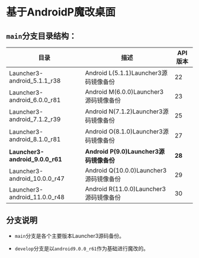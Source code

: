 # 基于AndroidP魔改桌面

## `main`分支目录结构：

目录|描述|API版本
----|----|----
Launcher3-android_5.1.1_r38|Android L(5.1.1)Launcher3源码镜像备份|22
Launcher3-android_6.0.0_r81|Android M(6.0.0)Launcher3源码镜像备份|23
Launcher3-android_7.1.2_r39|Android N(7.1.2)Launcher3源码镜像备份|25
Launcher3-android_8.1.0_r81|Android O(8.1.0)Launcher3源码镜像备份|27
**Launcher3-android_9.0.0_r61**|**Android P(9.0)Launcher3源码镜像备份**|**28**
Launcher3-android_10.0.0_r47|Android Q(10.0.0)Launcher3源码镜像备份|29
Launcher3-android_11.0.0_r48|Android R(11.0.0)Launcher3源码镜像备份|30

## 分支说明

* `main`分支是各个主要版本Launcher3源码备份。

* `develop`分支是以`android9.0.0_r61`作为基础进行魔改的。